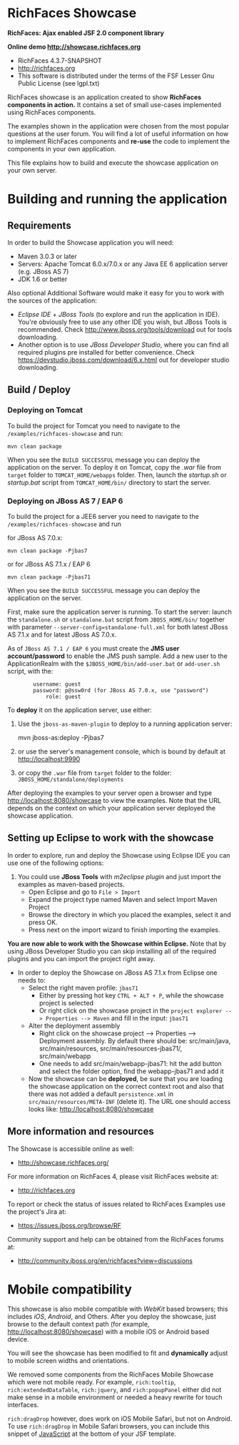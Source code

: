 RichFaces Showcase
==================

**RichFaces: Ajax enabled JSF 2.0 component library**

**Online demo <http://showcase.richfaces.org>**

* RichFaces 4.3.7-SNAPSHOT
* <http://richfaces.org>
* This software is distributed under the terms of the FSF Lesser Gnu Public License (see lgpl.txt)
    
RichFaces showcase is an application created to show **RichFaces components
in action.** It contains a set of small use-cases implemented using RichFaces components.
    
The examples shown in the application were chosen from the most popular
questions at the user forum. You will find a lot of useful information on 
how to implement RichFaces components and **re-use** the code to implement the 
components in your own application.
    
This file explains how to build and execute the showcase application on
your own server.

Building and running the application
====================================
    
Requirements
------------
    
In order to build the Showcase application you will need:
    
* Maven 3.0.3 or later
* Servers: Apache Tomcat 6.0.x/7.0.x or any Java 
EE 6 application server (e.g. JBoss AS 7)
* JDK 1.6 or better
    
Also optional Additional Software would make it easy for you to work with the sources of the application:
    
* *Eclipse IDE* + *JBoss Tools* (to explore and run the application in IDE). You're obviously free to use any other IDE you wish, but JBoss Tools is recommended. Check <http://www.jboss.org/tools/download> out for tools downloading.
* Another option is to use *JBoss Developer Studio*, where you can find all required plugins pre installed for better convenience. Check <https://devstudio.jboss.com/download/6.x.html> out for developer studio downloading. 
    
Build / Deploy
--------------

### Deploying on Tomcat

To build the project for Tomcat you need to navigate to the ``/examples/richfaces-showcase`` and run:
    
    mvn clean package
    
When you see the `BUILD SUCCESSFUL` message you can deploy the 
application on the server. To deploy it on Tomcat, copy the *.war* 
file from `target` folder to ``TOMCAT_HOME/webapps`` folder. Then, launch the *startup.sh* or *startup.bat* script from ``TOMCAT_HOME/bin/`` directory to start the server.
    
### Deploying on JBoss AS 7 / EAP 6
    
To build the project for a JEE6 server you need to navigate to the ``/examples/richfaces-showcase`` and run
    
for JBoss AS 7.0.x:
    
    mvn clean package -Pjbas7
    
or for JBoss AS 7.1.x / EAP 6
    
    mvn clean package -Pjbas71
    
When you see the `BUILD SUCCESSFUL` message you can deploy the application on the server.
    
First, make sure the application server is running.  To start the server:
launch the `standalone.sh` or `standalone.bat` script from ``JBOSS_HOME/bin/`` together with parameter ``--server-config=standalone-full.xml`` for both latest JBoss AS 7.1.x and for latest JBoss AS 7.0.x.
    
As of `JBoss AS 7.1 / EAP 6` you must create the **JMS user account/password** to enable the JMS push sample.  Add a new user to the ApplicationRealm with the ``$JBOSS_HOME/bin/add-user.bat`` or ``add-user.sh`` script, with the:
            
            username: guest
            password: p@ssw0rd (for JBoss AS 7.0.x, use "password")
                role: guest
    
To **deploy** it on the application server, use either:
    
1. Use the `jboss-as-maven-plugin` to deploy to a running application server:

    mvn jboss-as:deploy -Pjbas7

2. or use the server's management console, which is bound by default at <http://localhost:9990>

3. or copy the `.war` file from `target` folder to the folder: ``JBOSS_HOME/standalone/deployments``
    
After deploying the examples to your server open a browser and type 
<http://localhost:8080/showcase> to view the examples. Note that the URL depends on the context on which your application server deployed the showcase application.

    
Setting up Eclipse to work with the showcase
--------------------------------------------
    
In order to explore, run and deploy the Showcase using Eclipse IDE you can use one of the following options:
    
1. You could use **JBoss Tools** with *m2eclipse plugin* and just import 
the examples as maven-based projects.
    * Open Eclipse and go to `File > Import`
    * Expand the project type named Maven and select Import Maven Project
    * Browse the directory in which you placed the examples, select it and press OK.
    * Press next on the import wizard to finish importing the examples.
    
**You are now able to work with the Showcase within Eclipse.** Note that by using JBoss Developer Studio you can skip installing all of the required plugins and you can import the project right away.
    
* In order to deploy the Showcase on JBoss AS 7.1.x from Eclipse one needs to:
    * Select the right maven profile: ``jbas71``
        * Either by pressing hot key `CTRL + ALT + P`, while the showcase project is selected
        * Or right click on the showcase project in the `project explorer --> Properties --> Maven` and fill in the input: `jbas71`
    * Alter the deployment assembly
        * Right click on the showcase project --> Properties --> Deployment assembly. By default there should be: src/main/java, src/main/resources, src/main/resources-jbas71/, src/main/webapp
        * One needs to add src/main/webapp-jbas71: hit the add button and select the folder option, find the webapp-jbas71 and add it
    * Now the showcase can be **deployed**, be sure that you are loading the showcase application on the correct context root and also that there was not added a default `persistence.xml` in ``src/main/resources/META-INF`` (delete it). The URL one should access looks like: <http://localhost:8080/showcase>
    
    
More information and resources
------------------------------

The Showcase is accessible online as well:

* http://showcase.richfaces.org/

For more information on RichFaces 4, please visit RichFaces website at:
    
* <http://richfaces.org>

To report or check the status of issues related to RichFaces Examples use the project's Jira at:
        
* <https://issues.jboss.org/browse/RF>
    
Community support and help can be obtained from the RichFaces forums at:
    
* <http://community.jboss.org/en/richfaces?view=discussions>


Mobile compatibility
====================
    
This showcase is also mobile compatible with *WebKit* based browsers; this
includes *iOS*, *Android*, and Others. After you deploy the showcase, just
browse to the default context path (for example, <http://localhost:8080/showcase>) with a mobile iOS or Android based device.
    
You will see the showcase has been modified to fit and **dynamically** adjust to mobile screen widths and orientations. 
    
We removed some components from the RichFaces Mobile Showcase which were not mobile ready. For example, ``rich:tooltip``, ``rich:extendedDataTable``, ``rich:jquery``, and ``rich:popupPanel`` either did not make sense in a mobile environment or needed a heavy rewrite for touch interfaces.
    
``rich:dragDrop`` however, does work on iOS Mobile Safari, but not on Android. To use ``rich:dragDrop`` in Mobile Safari browsers, you can include this snippet of [JavaScript](https://github.com/richfaces/components/blob/develop/mobile-compatibility/rf-dnd.js) at the bottom of your JSF template.

